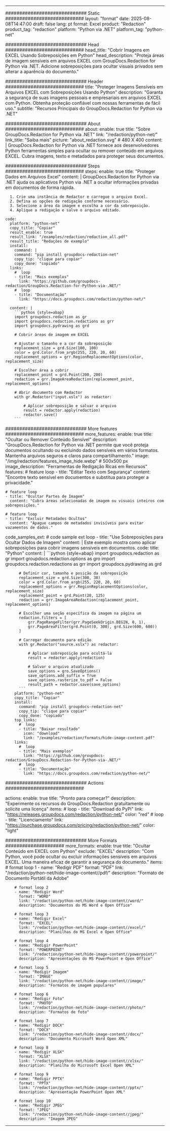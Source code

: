 
---
############################# Static ############################
layout: "format"
date:  2025-08-08T14:47:00
draft: false
lang: pt
format: Excel
product: "Redaction"
product_tag: "redaction"
platform: "Python via .NET"
platform_tag: "python-net"

############################# Head ############################
head_title: "Cobrir Imagens em EXCEL Usando Sobreposições em Python"
head_description: "Proteja áreas de imagem sensíveis em arquivos EXCEL com GroupDocs.Redaction for Python via .NET. Adicione sobreposições para ocultar visuais privados sem alterar a aparência do documento."

############################# Header ############################
title: "Proteger Imagens Sensíveis em Arquivos EXCEL com Sobreposições Usando Python" 
description: "Garanta a segurança de suas imagens pessoais e empresariais em arquivos EXCEL com Python. Obtenha proteção confiável com nossas ferramentas de fácil uso."
subtitle: "Recursos Principais do GroupDocs.Redaction for Python via .NET" 

############################# About ############################
about:
    enable: true
    title: "Sobre GroupDocs.Redaction for Python via .NET"
    link: "/redaction/python-net/"
    link_title: "Saiba mais"
    picture: "about_redaction.svg" # 480 X 400
    content: |
       GroupDocs.Redaction for Python via .NET fornece aos desenvolvedores Python ferramentas simples para ocultar ou remover conteúdo em arquivos EXCEL. Cubra imagens, texto e metadados para proteger seus documentos.

############################# Steps ############################
steps:
    enable: true
    title: "Proteger Dados em Arquivos Excel"
    content: |
      GroupDocs.Redaction for Python via .NET ajuda os aplicativos Python via .NET a ocultar informações privadas em documentos de forma rápida.
      
      1. Crie uma instância de Redactor e carregue o arquivo Excel.
      2. Defina as opções de redigação conforme necessário.
      3. Selecione a área da imagem e escolha a cor da sobreposição.
      4. Aplique a redigação e salve o arquivo editado.
   
    code:
      platform: "python-net"
      copy_title: "Copiar"
      result_enable: true
      result_link: "/examples/redaction/redaction_all.pdf"
      result_title: "Redações de exemplo"
      install:
        command: |
        command: "pip install groupdocs-redaction-net"
        copy_tip: "clique para copiar"
        copy_done: "copiado"
      links:
        #  loop
        - title: "Mais exemplos"
          link: "https://github.com/groupdocs-redaction/GroupDocs.Redaction-for-Python-via-.NET/"
        #  loop
        - title: "Documentação"
          link: "https://docs.groupdocs.com/redaction/python-net/"
          
      content: |
        ```python {style=abap}
        import groupdocs.redaction as gr
        import groupdocs.redaction.redactions as grr
        import groupdocs.pydrawing as grd

        # Cobrir áreas de imagem em EXCEL

        # Ajustar o tamanho e a cor da sobreposição
        replacement_size = grd.Size(100, 100)
        color = grd.Color.from_argb(255, 220, 20, 60)
        replacement_options = grr.RegionReplacementOptions(color, replacement_size)

        # Escolher área a cobrir
        replacement_point = grd.Point(200, 200)
        redaction = grr.ImageAreaRedaction(replacement_point, replacement_options)
                
        # Abrir documento com Redactor
        with gr.Redactor("input.xslx") as redactor:

            # Aplicar sobreposição e salvar o arquivo
            result = redactor.apply(redaction)
            redactor.save()
        ```            


############################# More features ############################
more_features:
  enable: true
  title: "Ocultar ou Remover Conteúdo Sensível"
  description: "GroupDocs.Redaction for Python via .NET permite que você proteja documentos ocultando ou excluindo dados sensíveis em vários formatos. Mantenha arquivos seguros e claros para compartilhamento."
  image: "/img/redaction/features_image_hide.webp" # 500x500 px
  image_description: "Ferramentas de Redigação Ricas em Recursos"
  features:
    # feature loop
    - title: "Editar Texto com Segurança"
      content: "Encontre texto sensível em documentos e substitua para proteger a privacidade."

    # feature loop
    - title: "Ocultar Partes de Imagem"
      content: "Cubra áreas selecionadas de imagem ou visuais inteiros com sobreposições."

    # feature loop
    - title: "Excluir Metadados Ocultos"
      content: "Apague campos de metadados invisíveis para evitar vazamentos de dados."
      
  code_samples_ext:
    # code sample ext loop
    - title: "Use Sobreposições para Ocultar Dados de Imagem"
      content: |
        Este exemplo mostra como aplicar sobreposições para cobrir imagens sensíveis em documentos.
      code:
        title: "Python"
        content: |
          ```python {style=abap}
          import groupdocs.redaction as gr
          import groupdocs.redaction.options as gro
          import groupdocs.redaction.redactions as grr
          import groupdocs.pydrawing as grd

          # Definir cor, tamanho e posição da sobreposição
          replacement_size = grd.Size(300, 30)
          color = grd.Color.from_argb(255, 220, 20, 60)
          replacement_options = grr.RegionReplacementOptions(color, replacement_size)
          replacement_point = grd.Point(20, 125)
          redaction = grr.ImageAreaRedaction(replacement_point, replacement_options)

          # Escolher uma seção específica da imagem na página um
          redaction.filters = [
              grr.PageRangeFilter(grr.PageSeekOrigin.BEGIN, 0, 1),
              grr.PageAreaFilter(grd.Point(0, 300), grd.Size(600, 600))
          ]

          # Carregar documento para edição
          with gr.Redactor("source.xslx") as redactor:

              # Aplicar sobreposição para ocultá-la
              result = redactor.apply(redaction)

              # Salvar o arquivo atualizado
              save_options = gro.SaveOptions()
              save_options.add_suffix = True
              save_options.rasterize_to_pdf = False
              result_path = redactor.save(save_options)
          ```
        platform: "python-net"
        copy_title: "Copiar"
        install:
          command: "pip install groupdocs-redaction-net"
          copy_tip: "clique para copiar"
          copy_done: "copiado"
        top_links:
          #  loop
          - title: "Baixar resultado"
            icon: "download"
            link: "/examples/redaction/formats/hide-image-content.pdf"
        links:
          #  loop
          - title: "Mais exemplos"
            link: "https://github.com/groupdocs-redaction/GroupDocs.Redaction-for-Python-via-.NET/"
          #  loop
          - title: "Documentação"
            link: "https://docs.groupdocs.com/redaction/python-net/"


############################# Actions ############################

actions:
  enable: true
  title: "Pronto para começar?"
  description: "Experimente os recursos do GroupDocs.Redaction gratuitamente ou solicite uma licença"
  items:
    #  loop
    - title: "Download do PyPi"
      link: "https://releases.groupdocs.com/redaction/python-net/"
      color: "red"
        #  loop
    - title: "Licenciamento"
      link: "https://purchase.groupdocs.com/pricing/redaction/python-net/"
      color: "light"


############################# More Formats #####################
more_formats:
    enable: true
    title: "Ocultar Conteúdo em EXCEL com Python"
    exclude: "EXCEL"
    description: "Com Python, você pode ocultar ou excluir informações sensíveis em arquivos EXCEL. Uma maneira eficaz de garantir a segurança do documento."
    items: 
        # format loop 1
        - name: "Redigir PDF"
          format: "PDF"
          link: "/redaction/python-net/hide-image-content//pdf/"
          description: "Formato de Documento Portátil da Adobe"

        # format loop 2
        - name: "Redigir Word"
          format: "WORD"
          link: "/redaction/python-net/hide-image-content//word/"
          description: "Documentos do MS Word e Open Office"
          
        # format loop 3
        - name: "Redigir Excel"
          format: "EXCEL"
          link: "/redaction/python-net/hide-image-content//excel/"
          description: "Planilhas do MS Excel e Open Office"

        # format loop 4
        - name: "Redigir PowerPoint"
          format: "POWERPOINT"
          link: "/redaction/python-net/hide-image-content//powerpoint/"
          description: "Apresentações do MS PowerPoint e Open Office"

        # format loop 5
        - name: "Redigir Imagem"
          format: "IMAGE"
          link: "/redaction/python-net/hide-image-content//image/"
          description: "Formatos de imagem populares"

        # format loop 6
        - name: "Redigir Foto"
          format: "PHOTO"
          link: "/redaction/python-net/hide-image-content//photo/"
          description: "Formatos de foto"

        # format loop 7
        - name: "Redigir DOCX"
          format: "DOCX"
          link: "/redaction/python-net/hide-image-content//docx/"
          description: "Documento Microsoft Word Open XML"
          
        # format loop 8
        - name: "Redigir XLSX"
          format: "XLSX"
          link: "/redaction/python-net/hide-image-content//xlsx/"
          description: "Planilha do Microsoft Excel Open XML"
          
        # format loop 9
        - name: "Redigir PPTX"
          format: "PPTX"
          link: "/redaction/python-net/hide-image-content//pptx/"
          description: "Apresentação PowerPoint Open XML"

        # format loop 10
        - name: "Redigir JPEG"
          format: "JPEG"
          link: "/redaction/python-net/hide-image-content//jpeg/"
          description: "Imagem JPEG"


---